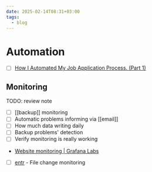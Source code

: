 ```yaml
---
date: 2025-02-14T08:31+03:00
tags:
  - blog
---
```


# Automation

- [ ] [How I Automated My Job Application Process. (Part 1)](https://blog.daviddodda.com/how-i-automated-my-job-application-process-part-1)

## Monitoring

TODO: review note

- [ ] [[backup]] monitoring
- [ ] Automatic problems informing via [[email]]
- [ ] How much data writing daily
- [ ] Backup problems' detection
- [ ] Verify monitoring is really working
- [Website monitoring | Grafana Labs](https://grafana.com/grafana/dashboards/13041-website-monitoring/)
- [ ] [entr](https://github.com/eradman/entr) - File change monitoring



